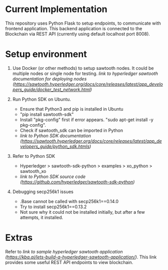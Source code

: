 # Current Implementation
This repository uses Python Flask to setup endpoints, to communicate with frontend application. This backend application is connected to the Blockchain via REST API (currently using default localhost port 8008).


# Setup environment
1. Use Docker (or other methods) to setup sawtooth nodes. It could be multiple nodes or single node for testing. *link to hyperledger sawtooth documentation for deploying nodes (https://sawtooth.hyperledger.org/docs/core/releases/latest/app_developers_guide/docker_test_network.html)*

2. Run Python SDK on Ubuntu.
    - Ensure that Python3 and pip is installed in Ubuntu
    - "pip install sawtooth-sdk"
    - Install "pkg-config" first if error appears. "sudo apt-get install -y pkg-config".
    - Check if sawtooth_sdk can be imported in Python
    - *link to Python SDK documentation (https://sawtooth.hyperledger.org/docs/core/releases/latest/app_developers_guide/python_sdk.htmls)*

3. Refer to Python SDK
    - Hyperledger > sawtooth-sdk-python > examples  > xo_python > sawtooth_xo
    - *link to Python SDK source code (https://github.com/hyperledger/sawtooth-sdk-python)*

4. Debugging secp256k1 issues
    - .Base cannot be called with secp256k1==0.14.0
    - Try to install secp256k1==0.13.2
    - Not sure why it could not be installed initially, but after a few attempts, it installed.

# Extras
Refer to *link to sample hyperledger sawtooth application (https://kba.ai/lets-build-a-hyperledger-sawtooth-application/)*. This link provides some useful REST API endpoints to view blockchain.